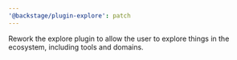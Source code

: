 ```yaml
---
'@backstage/plugin-explore': patch
---
```


Rework the explore plugin to allow the user to explore things in the ecosystem,
including tools and domains.

